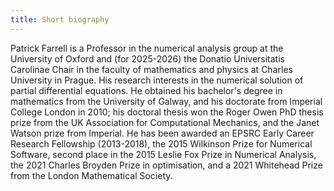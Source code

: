 ```yaml
---
title: Short biography
---
```


Patrick Farrell is a Professor in the numerical analysis group at the University of Oxford and (for 2025-2026) the Donatio Universitatis Carolinae Chair in the faculty of mathematics and physics at Charles University in Prague. His research interests in the numerical solution of partial differential equations. He obtained his bachelor's degree in mathematics from the University of Galway, and his doctorate from Imperial College London in 2010; his doctoral thesis won the Roger Owen PhD thesis prize from the UK Association for Computational Mechanics, and the Janet Watson prize from Imperial. He has been awarded an EPSRC Early Career Research Fellowship (2013-2018), the 2015 Wilkinson Prize for Numerical Software, second place in the 2015 Leslie Fox Prize in Numerical Analysis, the 2021 Charles Broyden Prize in optimisation, and a 2021 Whitehead Prize from the London Mathematical Society.

